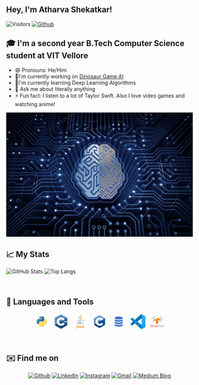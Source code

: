<!--
**AtharvaShekatkar/AtharvaShekatkar** is a ✨ _special_ ✨ repository because its `README.md` (this file) appears on your GitHub profile.

Here are some ideas to get you started:

- 🔭 I’m currently working on ...
- 🌱 I’m currently learning ...
- 👯 I’m looking to collaborate on ...
- 🤔 I’m looking for help with ...
- 💬 Ask me about ...
- 📫 How to reach me: ...
- 😄 Pronouns: ...
- ⚡ Fun fact: ...
-->

## Hey, I'm Atharva Shekatkar!

![Visitors](https://visitor-badge.laobi.icu/badge?page_id=AtharvaShekatkar.AtharvaShekatkar) [![Github](https://img.shields.io/github/followers/AtharvaShekatkar?label=Follow&style=social)](https://github.com/AtharvaShekatkar)



## 🎓 I'm a second year B.Tech Computer Science student at VIT Vellore

- 😄 Pronouns: He/Him
- 🔭I'm currently working on [Dinosaur Game AI](https://github.com/AtharvaShekatkar/DinoGameAI_V2)
- 🌱I'm currently learning Deep Learning Algorithms
- 💬 Ask me about literally anything
- ⚡ Fun fact: I listen to a lot of Taylor Swift. Also I love video games and watching anime!

<p align="center">
<img src="img/AI_Brain_Image.jpg" width="1000px" />

<br />


## 📈 My Stats

![GitHub Stats](https://github-readme-stats.vercel.app/api?username=AtharvaShekatkar&show_icons=true&theme=github_dark)
![Top Langs](https://github-readme-stats.vercel.app/api/top-langs/?username=AtharvaShekatkar&layout=compact&theme=github_dark)

<br />
 
## 🧰 Languages and Tools
<p align="center">
<img src="https://raw.githubusercontent.com/github/explore/80688e429a7d4ef2fca1e82350fe8e3517d3494d/topics/python/python.png" alt="Python" height="40" style="vertical-align:top; margin:4px">
<img src="https://raw.githubusercontent.com/github/explore/80688e429a7d4ef2fca1e82350fe8e3517d3494d/topics/cpp/cpp.png" alt="CPP" height="40" style="vertical-align:top; margin:4px" >
 <img src="https://raw.githubusercontent.com/github/explore/80688e429a7d4ef2fca1e82350fe8e3517d3494d/topics/java/java.png" alt="Java" height="40" style="vertical-align:top; margin:4px">
   <img src="https://raw.githubusercontent.com/github/explore/80688e429a7d4ef2fca1e82350fe8e3517d3494d/topics/c/c.png" alt="C" height="40" style="vertical-align:top; margin:4px">
  <img src="https://raw.githubusercontent.com/github/explore/80688e429a7d4ef2fca1e82350fe8e3517d3494d/topics/sql/sql.png" alt="SQL" height="40" style="vertical-align:top; margin:4px">
<img src="https://raw.githubusercontent.com/github/explore/80688e429a7d4ef2fca1e82350fe8e3517d3494d/topics/visual-studio-code/visual-studio-code.png" alt="VS Code" height="40" style="vertical-align:top; margin:4px">
 <img src="https://raw.githubusercontent.com/github/explore/80688e429a7d4ef2fca1e82350fe8e3517d3494d/topics/tensorflow/tensorflow.png" alt="TensorFlow" height="40" style="vertical-align:top; margin:4px">

</p>
<br />

## ✉️ Find me on

 <p align="center">
 <a href="https://github.com/AtharvaShekatkar" target="_blank"><img alt="Github" src="https://img.shields.io/badge/GitHub-%2312100E.svg?&style=for-the-badge&logo=Github&logoColor=white" /></a>
<a href="https://www.linkedin.com/in/atharva-shekatkar-2887a0204/" target="_blank"><img alt="LinkedIn" src="https://img.shields.io/badge/linkedin-%230077B5.svg?&style=for-the-badge&logo=linkedin&logoColor=white" /></a>
<a href="https://www.instagram.com/kuuhakublank00/" target="_blank"><img alt="Instagram" src="https://img.shields.io/badge/instagram-%FF69B4.svg?&style=for-the-badge&logo=instagram&logoColor=white&color=8a3ab9" /></a>
<a href="mailto:atharvashekatkar1.2@gmail.com" target="_blank"><img alt="Gmail" src="https://img.shields.io/badge/gmail-%FF69B4.svg?&style=for-the-badge&logo=gmail&logoColor=white&color=EA4335" /></a>
 <a href="https://medium.com/@atharvashekatkar1.2" target="_blank"><img alt="Medium Blog" src="https://img.shields.io/badge/Medium-12100E?style=for-the-badge&logo=medium&logoColor=white" /></a>

